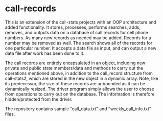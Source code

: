 call-records
============

This is an extension of the call-stats projects with an OOP architecture and added functionality. It stores, processes, performs searches, adds, removes, and outputs data on a database of call records for cell phone numbers. As many new records as needed may be added. Records for a number may be removed as well. The search shows all of the records for one particular number. It accepts a data file as input, and can output a new data file after work has been done to it. 

The call records are entirely encapsulated in an object, including new private and public state members/data and methods to carry out the operations mentioned above, in addition to the call_record structure from call-stats2, which are stored in the new object in a dynamic array. Note, like its predecessor, the size of these records are unbounded as it can be dynamically resized. The driver program simply allows the user to choose from operations to carry out on the database. The information is therefore hidden/protected from the driver.

The repository contains sample "call_data.txt" and "weekly_call_info.txt" files.
